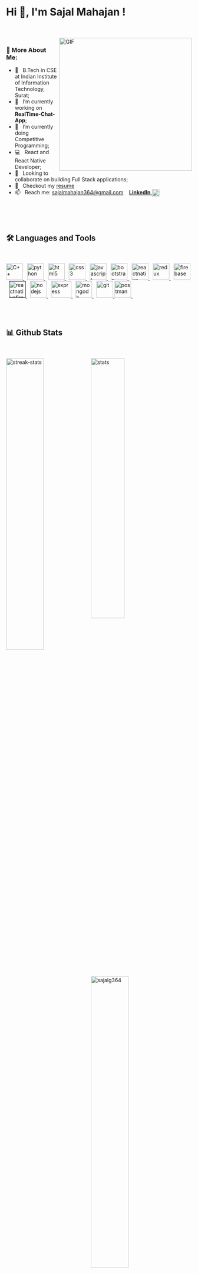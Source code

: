 <h1 align="left"> Hi 👋, I'm Sajal Mahajan ! </h1>
<br>

<br/>

<img align="right" alt="GIF" src="https://raw.githubusercontent.com/rahul-jha98/rahul-jha98/main/techstack.gif" width="360px"/>
  
### 🧐 More About Me:
- 🤝 &nbsp; B.Tech in CSE at Indian Institute of Information Technology, Surat;
- 🚀 &nbsp; I’m currently working on **RealTime-Chat-App**;
- 🌱 &nbsp; I’m currently doing Competitive Programming; 
- 💻 &nbsp; React and React Native Developer;
- 🔭 &nbsp; Looking to collaborate on building Full Stack applications;
- 📝 &nbsp; Checkout my [resume](https://drive.google.com/file/d/10f9j7-onuvQYQFRDy97vlBqtGv5t3Tti/view?usp=drive_link?usp=sharing)
- 📫 &nbsp; Reach me: <a href="mailto:sajalmahajan364@gmail.com">sajalmahajan364@gmail.com</a> &nbsp;&nbsp; <a href="https://www.linkedin.com/in/sajal-mahajan-a58b9524a/" target="_blank"><b>LinkedIn</b> <img align="center" src="https://www.vectorlogo.zone/logos/linkedin/linkedin-tile.svg" alt="Sajal's-LinkedIn" height="20"></a>

<br>
<br>
<br>

<h2 align="left"> 🛠 Languages and Tools</h2>
<br>
<p align="left">
<a href="https://www.w3schools.com/cpp/" target="_blank" rel="noreferrer"> <img src="https://cdn.worldvectorlogo.com/logos/c.svg" alt="C++" width="45" height="45"/> </a> &nbsp
<a href="https://www.python.org" target="_blank" rel="noreferrer"> <img src="https://cdn.worldvectorlogo.com/logos/python-5.svg" alt="python" width="45" height="45"/> </a> &nbsp
<a href="https://www.w3.org/html/" target="_blank" rel="noreferrer"> <img src="https://cdn.worldvectorlogo.com/logos/html-1.svg" alt="html5" width="45" height="45"/> </a> &nbsp
<a href="https://www.w3schools.com/css/" target="_blank" rel="noreferrer"> <img src="https://cdn.worldvectorlogo.com/logos/css-3.svg" alt="css3" width="45" height="45"/> </a> &nbsp
<a href="https://developer.mozilla.org/en-US/docs/Web/JavaScript" target="_blank" rel="noreferrer"> <img src="https://cdn.worldvectorlogo.com/logos/logo-javascript.svg" alt="javascript" width="45" height="45"/> </a> &nbsp
<a href="https://getbootstrap.com" target="_blank" rel="noreferrer"> <img src="https://cdn.worldvectorlogo.com/logos/bootstrap-4.svg" alt="bootstrap" width="45" height="45"/> </a> &nbsp
<a href="https://reactnative.dev/" target="_blank" rel="noreferrer"> <img src="https://reactnative.dev/img/header_logo.svg" alt="reactnative" width="45" height="45"/> </a> &nbsp
<a href="https://redux.js.org/" target="_blank" rel="noreferrer"> <img src="https://cdn.worldvectorlogo.com/logos/redux.svg" alt="redux" width="45" height="45"/> </a> &nbsp
<a href="https://firebase.google.com/" target="_blank" rel="noreferrer"> <img src="https://www.vectorlogo.zone/logos/firebase/firebase-icon.svg" alt="firebase" width="45" height="45"/> </a> &nbsp
<a href="" target="_blank" rel="noreferrer"> <img src="https://cdn.worldvectorlogo.com/logos/react-native-firebase-1.svg" alt="reactnativefirebase" width="45" height="45"/> </a> &nbsp
<a href="https://nodejs.org" target="_blank" rel="noreferrer"> <img src="https://cdn.worldvectorlogo.com/logos/nodejs-1.svg" alt="nodejs" width="45" height="45"/> </a> &nbsp
<a href="https://expressjs.com" target="_blank" rel="noreferrer"> <img src="https://cdn.worldvectorlogo.com/logos/express-109.svg" alt="express" width="55" height="45"/> </a> &nbsp
<a href="https://www.mongodb.com/" target="_blank" rel="noreferrer"> <img src="https://cdn.worldvectorlogo.com/logos/mongodb-icon-1.svg" alt="mongodb" width="45" height="45"/> </a> &nbsp
<a href="https://git-scm.com/" target="_blank" rel="noreferrer"> <img src="https://www.vectorlogo.zone/logos/git-scm/git-scm-icon.svg" alt="git" width="45" height="45"/> </a> 
<a href="https://postman.com" target="_blank" rel="noreferrer"> <img src="https://www.vectorlogo.zone/logos/getpostman/getpostman-icon.svg" alt="postman" width="45" height="45"/> </a> &nbsp
</p>

<br>
<br>

<h2 align="left"> 📊 Github Stats </h2>
<br>
<p>
<img  src="https://streak-stats.demolab.com/?user=sajalg364&theme=dark" width="45%" align='left' alt="streak-stats">
<img  src="https://github-readme-stats.vercel.app/api?username=sajalg364&show_icons=true&theme=dark" width="42.5%" align='center' alt="stats">
<br>
  <br>
<img  src="https://github-readme-stats-sigma-five.vercel.app/api/top-langs?username=sajalg364&show_icons=true&locale=en&layout=compact&theme=dark" align='left' width="45%" alt="sajalg364" />
</p>





